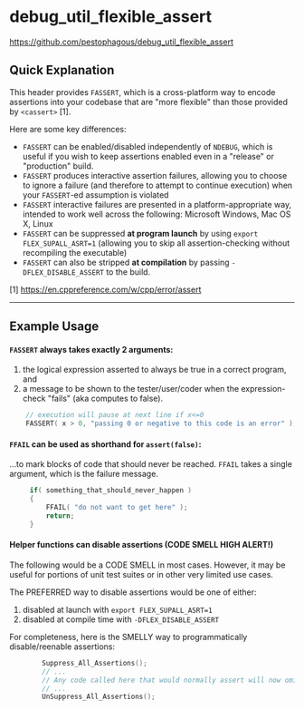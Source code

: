 # debug_util_flexible_assert

https://github.com/pestophagous/debug_util_flexible_assert

## Quick Explanation

This header provides `FASSERT`, which is a cross-platform way to encode
assertions into your codebase that are "more flexible" than those provided by
`<cassert>` [1].

Here are some key differences:

- `FASSERT` can be enabled/disabled independently of `NDEBUG`, which is useful
  if you wish to keep assertions enabled even in a "release" or "production"
  build.
- `FASSERT` produces interactive assertion failures, allowing you to choose to
  ignore a failure (and therefore to attempt to continue execution) when your
  `FASSERT`-ed assumption is violated
- `FASSERT` interactive failures are presented in a platform-appropriate way,
  intended to work well across the following: Microsoft Windows, Mac OS X, Linux
- `FASSERT` can be suppressed **at program launch** by using `export
  FLEX_SUPALL_ASRT=1` (allowing you to skip all assertion-checking without
  recompiling the executable)
- `FASSERT` can also be stripped **at compilation** by passing
  `-DFLEX_DISABLE_ASSERT` to the build.

[1] https://en.cppreference.com/w/cpp/error/assert

------------------------------------------------------------

## Example Usage

#### `FASSERT` always takes exactly 2 arguments:

1. the logical expression asserted to always be true in a correct program, and
2. a message to be shown to the tester/user/coder when the expression-check
"fails" (aka computes to false).

```cpp
    // execution will pause at next line if x<=0
    FASSERT( x > 0, "passing 0 or negative to this code is an error" );
```

#### `FFAIL` can be used as shorthand for `assert(false)`:

...to mark blocks of code that should never be reached. `FFAIL` takes a single
argument, which is the failure message.

```cpp
     if( something_that_should_never_happen )
     {
         FFAIL( "do not want to get here" );
         return;
     }
```

#### Helper functions can disable assertions (CODE SMELL HIGH ALERT!)

The following would be a CODE SMELL in most cases. However, it may be useful for
portions of unit test suites or in other very limited use cases.

The PREFERRED way to disable assertions would be one of either:

1. disabled at launch with `export FLEX_SUPALL_ASRT=1`
2. disabled at compile time with `-DFLEX_DISABLE_ASSERT`

For completeness, here is the SMELLY way to programmatically disable/reenable
assertions:

```cpp
        Suppress_All_Assertions();
        // ...
        // Any code called here that would normally assert will now omit assertion-checking
        // ...
        UnSuppress_All_Assertions();
```

